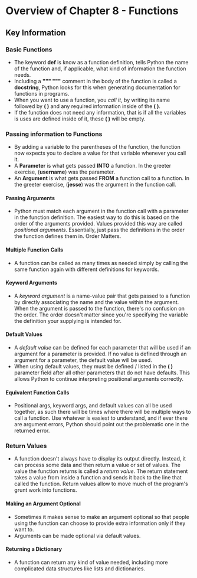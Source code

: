 # Overview of Chapter 8 - Functions

## Key Information 

### Basic Functions

  * The keyword **def** is know as a function definition, tells Python the name of the function and, if applicable, what kind of information the function needs.
  * Including a **""" """** comment in the body of the function is called a **docstring**, Python looks for this when generating documentation for functions in programs.
  * When you want to use a function, you *call it*, by writing its name followed by **( )** and any required information inside of the **( )**. 
  * If the function does not need any information, that is if all the variables is uses are defined inside of it, these **( )** will be empty.
  
### Passing information to Functions

  * By adding a variable to the parentheses of the function, the function now expects you to declare a value for that variable whenever you call it.
  * A **Parameter** is what gets passed **INTO** a function. In the greeter exercise, (**username**) was the parameter.
  * An **Argument** is what gets passed **FROM** a function call to a function. In the greeter exercise, (**jesse**) was the argument in the function call.

#### Passing Arguments 

* Python must match each argument in the function call with a parameter in the function definition. The easiest way to do this is based on the order of the arguments provided. Values provided this way are called *positional arguments*. Essentially, just pass the definitions in the order the function defines them in. Order Matters.

#### Multiple Function Calls
* A function can be called as many times as needed simply by calling the same function again with different definitions for keywords.

#### Keyword Arguments 

* A *keyword argument* is a name-value pair that gets passed to a function by directly associating the name and the value within the argument. When the argument is passed to the function, there's no confusion on the order. The order doesn't matter since you're specifying the variable the definition your supplying is intended for.

#### Default Values

* A *default value* can be defined for each parameter that will be used if an argument for a parameter is provided. If no value is defined through an argument for a parameter, the default value will be used.
* When using default values, they must be defined / listed in the **( )** parameter field after all other parameters that do not have defaults. This allows Python to continue interpreting positional arguments correctly.

#### Equivalent Function Calls

* Positional args, keyword args, and default values can all be used together, as such there will be times where there will be multiple ways to call a function. Use whatever is easiest to understand, and if ever there are argument errors, Python should point out the problematic one in the returned error.

### Return Values
* A function doesn't always have to display its output directly. Instead, it can process some data and then return a value or set of values. The value the function returns is called a *return value*. The return statement takes a value from inside a function and sends it back to the line that called the function. Return values allow to move much of the program's grunt work into functions. 
  
#### Making an Argument Optional

* Sometimes it makes sense to make an argument optional so that people using the function can choose to provide extra information only if they want to. 
* Arguments can be made optional via default values.

#### Returning a Dictionary

* A function can return any kind of value needed, including more complicated data structures like lists and dictionaries.